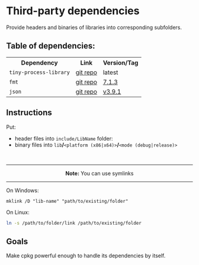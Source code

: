 # Third-party dependencies

Provide headers and binaries of libraries into corresponding subfolders.

## Table of dependencies:

<table>
	<tr>
		<th>Dependency</th>
		<th>Link</th>
		<th>Version/Tag</th>
	</tr>
	<tr>
		<td><code>tiny-process-library</code></td>
		<td><a href="https://gitlab.com/eidheim/tiny-process-library">git repo</a></td>
		<td>latest</td>
	</tr>
	<tr>
		<td><code>fmt</code></td>
		<td><a href="https://github.com/fmtlib/fmt">git repo</a></td>
		<td><a href="https://github.com/fmtlib/fmt/tree/7.1.3">7.1.3</a></td>
	</tr>
	<tr>
		<td><code>json</code></td>
		<td><a href="https://github.com/nlohmann/json">git repo</a></td>
		<td><a href="https://github.com/nlohmann/json/tree/v3.9.1">v3.9.1</a></td>
	</tr>
</table>

## Instructions

Put:
- header files into `include/LibName` folder:
- binary files into `lib`**/**`<platform (x86|x64)>`**/**`<mode (debug|release)>`

<br/>

<hr/>
<center><b>Note:</b> You can use symlinks</center>
<hr/>

On Windows:
```batch
mklink /D "lib-name" "path/to/existing/folder" 
```

On Linux:

```bash
ln -s /path/to/folder/link /path/to/existing/folder
```


## Goals

Make cpkg powerful enough to handle its dependencies by itself.